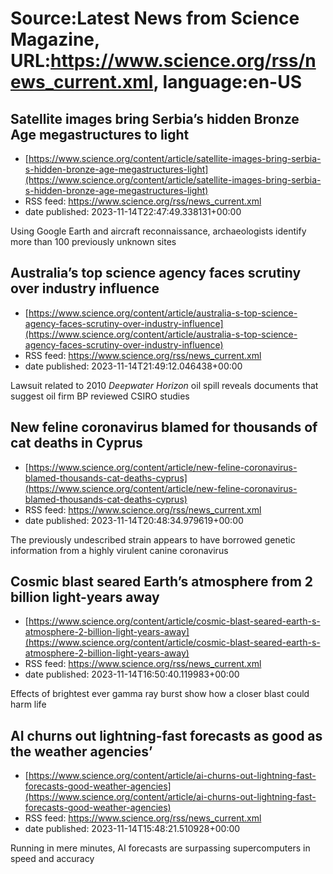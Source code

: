 # Source:Latest News from Science Magazine, URL:https://www.science.org/rss/news_current.xml, language:en-US

## Satellite images bring Serbia’s hidden Bronze Age megastructures to light
 - [https://www.science.org/content/article/satellite-images-bring-serbia-s-hidden-bronze-age-megastructures-light](https://www.science.org/content/article/satellite-images-bring-serbia-s-hidden-bronze-age-megastructures-light)
 - RSS feed: https://www.science.org/rss/news_current.xml
 - date published: 2023-11-14T22:47:49.338131+00:00

Using Google Earth and aircraft reconnaissance, archaeologists identify more than 100 previously unknown sites

## Australia’s top science agency faces scrutiny over industry influence
 - [https://www.science.org/content/article/australia-s-top-science-agency-faces-scrutiny-over-industry-influence](https://www.science.org/content/article/australia-s-top-science-agency-faces-scrutiny-over-industry-influence)
 - RSS feed: https://www.science.org/rss/news_current.xml
 - date published: 2023-11-14T21:49:12.046438+00:00

Lawsuit related to 2010 <em>Deepwater Horizon</em> oil spill reveals documents that suggest oil firm BP reviewed CSIRO studies

## New feline coronavirus blamed for thousands of cat deaths in Cyprus
 - [https://www.science.org/content/article/new-feline-coronavirus-blamed-thousands-cat-deaths-cyprus](https://www.science.org/content/article/new-feline-coronavirus-blamed-thousands-cat-deaths-cyprus)
 - RSS feed: https://www.science.org/rss/news_current.xml
 - date published: 2023-11-14T20:48:34.979619+00:00

The previously undescribed strain appears to have borrowed genetic information from a highly virulent canine coronavirus

## Cosmic blast seared Earth’s atmosphere from 2 billion light-years away
 - [https://www.science.org/content/article/cosmic-blast-seared-earth-s-atmosphere-2-billion-light-years-away](https://www.science.org/content/article/cosmic-blast-seared-earth-s-atmosphere-2-billion-light-years-away)
 - RSS feed: https://www.science.org/rss/news_current.xml
 - date published: 2023-11-14T16:50:40.119983+00:00

Effects of brightest ever gamma ray burst show how a closer blast could harm life

## AI churns out lightning-fast forecasts as good as the weather agencies’
 - [https://www.science.org/content/article/ai-churns-out-lightning-fast-forecasts-good-weather-agencies](https://www.science.org/content/article/ai-churns-out-lightning-fast-forecasts-good-weather-agencies)
 - RSS feed: https://www.science.org/rss/news_current.xml
 - date published: 2023-11-14T15:48:21.510928+00:00

Running in mere minutes, AI forecasts are surpassing supercomputers in speed and accuracy

